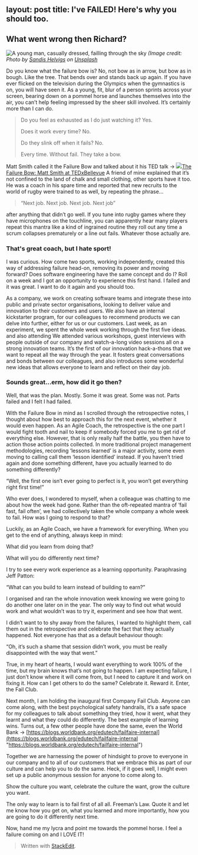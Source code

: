 
layout: post
title: I\'ve FAILED! Here\'s why you should too.
---

## What went wrong then Richard?

![A young man, casually dressed, failling through the sky](https://richardfreeman.me.uk/images/fail-blog-failing-title.png)
*(Image credit: Photo by [Sandis Helvigs](https://unsplash.com/@sandishelvigs?utm_source=unsplash&utm_medium=referral&utm_content=creditCopyText) on [Unsplash](/s/photos/acrobatic?utm_source=unsplash&utm_medium=referral&utm_content=creditCopyText)*

Do you know what the failure bow is? No, not bow as in arrow, but bow as in bough. Like the tree. That bends over and stands back up again. If you have ever flicked on the television during the Olympics when the gymnastics is on, you will have seen it. As a young, fit, blur of a person sprints across your screen, bearing down on a pommel horse and launches themselves into the air, you can’t help feeling impressed by the sheer skill involved. It’s certainly more than I can do.

> Do you feel as exhausted as I do just watching it? Yes.
> 
> Does it work every time? No.
> 
> Do they slink off when it fails? No.
> 
> Every time. Without fail. They take a bow.

Matt Smith called it the Failure Bow and talked about it his TED talk → [![](https://www.youtube.com/s/desktop/4f3912cf/img/favicon_144.png)The Failure Bow: Matt Smith at TEDxBellevue](https://www.youtube.com/watch?v=cXuD2zHVeB0) A friend of mine explained that it’s not confined to the land of chalk and small clothing, other sports have it too. He was a coach in his spare time and reported that new recruits to the world of rugby were trained to as well, by repeating the phrase…

> “Next job. Next job. Next job. Next job”

after anything that didn’t go well. If you tune into rugby games where they have microphones on the touchline, you can apparently hear many players repeat this mantra like a kind of ingrained routine they roll out any time a scrum collapses prematurely or a line out fails. Whatever those actually are.

### That's great coach, but I hate sport!

I was curious. How come two sports, working independently, created this way of addressing failure head-on, removing its power and moving forward? Does software engineering have the same concept and do I? Roll on a week and I got an opportunity to experience this first hand. I failed and it was great. I want to do it again and you should too.

As a company, we work on creating software teams and integrate these into public and private sector organisations, looking to deliver value and innovation to their customers and users. We also have an internal kickstarter program, for our colleagues to recommend products we can delve into further, either for us or our customers. Last week, as an experiment, we spent the whole week working through the first five ideas. and also attending We attended various workshops, guest interviews with people outside of our company and watch-a-long video sessions all on a strong innovation teams. It’s the first of our innovation hack-a-thons that we want to repeat all the way through the year. It fosters great conversations and bonds between our colleagues, and also introduces some wonderful new ideas that allows everyone to learn and reflect on their day job.

### Sounds great...erm, how did it go then?

Well, that was the plan. Mostly. Some it was great. Some was not. Parts failed and I felt I had failed.

With the Failure Bow in mind as I scrolled through the retrospective notes, I thought about how best to approach this for the next event, whether it would even happen. As an Agile Coach, the retrospective is the one part I would fight tooth and nail to keep if somebody forced you me to get rid of everything else. However, that is only really half the battle, you then have to action those action points collected. In more traditional project management methodologies, recording ‘lessons learned’ is a major activity, some even moving to calling call them ‘lesson identified’ instead. If you haven’t tried again and done something different, have you actually learned to do something differently?

“Well, the first one isn’t ever going to perfect is it, you won’t get everything right first time!”

Who ever does, I wondered to myself, when a colleague was chatting to me about how the week had gone. Rather than the oft-repeated mantra of ‘fail fast, fail often’, we had collectively taken the whole company a whole week to fail. How was I going to respond to that?

Luckily, as an Agile Coach, we have a framework for everything. When you get to the end of anything, always keep in mind:

What did you learn from doing that?

What will you do differently next time?

I try to see every work experience as a learning opportunity. Paraphrasing Jeff Patton:

“What can you build to learn instead of building to earn?”

I organised and ran the whole innovation week knowing we were going to do another one later on in the year. The only way to find out what would work and what wouldn’t was to try it, experiment and see how that went.

I didn’t want to to shy away from the failures, I wanted to highlight them, call them out in the retrospective and celebrate the fact that they actually happened. Not everyone has that as a default behaviour though:

“Oh, it’s such a shame that session didn’t work, you must be really disappointed with the way that went.”

True, in my heart of hearts, I would want everything to work 100% of the time, but my brain knows that’s not going to happen. I am expecting failure, I just don’t know where it will come from, but I need to capture it and work on fixing it. How can I get others to do the same? Celebrate it. Reward it. Enter, the Fail Club.

Next month, I am holding the inaugural first Company Fail Club. Anyone can come along, with the best psychological safety handrails, it’s a safe space for my colleagues to talk about something they tried, how it went, what they learnt and what they could do differently. The best example of learning wins. Turns out, a few other people have done the same, even the World Bank → [https://blogs.worldbank.org/edutech/failfaire-internal](https://blogs.worldbank.org/edutech/failfaire-internal "https://blogs.worldbank.org/edutech/failfaire-internal")

Together we are harnessing the power of hindsight to prove to everyone in our company and to all of our customers that we embrace this as part of our culture and can help you to do the same. Heck, if it goes well, I might even set up a public anonymous session for anyone to come along to.

Show the culture you want, celebrate the culture the want, grow the culture you want.

The only way to learn is to fail first of all all. Freeman’s Law. Quote it and let me know how you get on, what you learned and more importantly, how you are going to do it differently next time.

Now, hand me my lycra and point me towards the pommel horse. I feel a failure coming on and I LOVE IT!

> Written with [StackEdit](https://stackedit.io/).
<!--stackedit_data:
eyJoaXN0b3J5IjpbMTExMjk1NTE5NSwtMTM5NjgyNTI3NywxMz
M0NTA3NjE4LC0xNjU1NzkwMzQ5LDczMDk5ODExNl19
-->